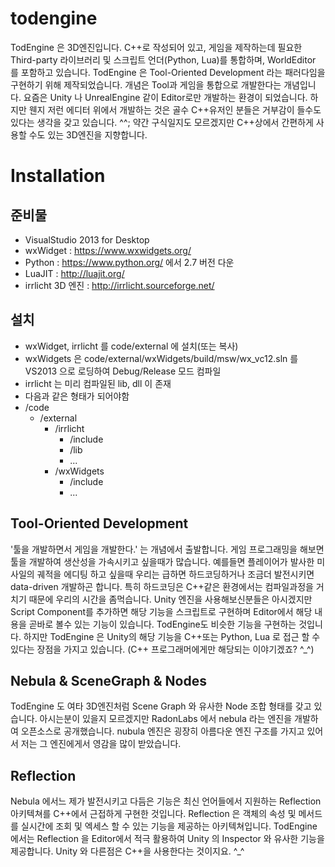 # todengine
TodEngine 은 3D엔진입니다. C++로 작성되어 있고, 게임을 제작하는데 필요한 Third-party 라이브러리 및 스크립트 언더(Python, Lua)를 통합하며, WorldEditor 를 포함하고 있습니다.
TodEngine 은 Tool-Oriented Development 라는 패러다임을 구현하기 위해 제작되었습니다. 개념은 Tool과 게임을 통합으로 개발한다는 개념입니다.
요즘은 Unity 나 UnrealEngine 같이 Editor로만 개발하는 환경이 되었습니다. 하지만 웬지 저런 에디터 위에서 개발하는 것은 골수 C++유저인 분들은 거부감이 들수도 있다는 생각을 갖고 있습니다. ^^; 약간 구식일지도 모르겠지만 C++상에서 간편하게 사용할 수도 있는 3D엔진을 지향합니다.

# Installation
## 준비물
 - VisualStudio 2013 for Desktop
 - wxWidget : https://www.wxwidgets.org/
 - Python : https://www.python.org/ 에서 2.7 버전 다운
 - LuaJIT : http://luajit.org/
 - irrlicht 3D 엔진 : http://irrlicht.sourceforge.net/

## 설치
 - wxWidget, irrlicht 를 code/external 에 설치(또는 복사)
 - wxWidgets 은 code/external/wxWidgets/build/msw/wx_vc12.sln 를 VS2013 으로 로딩하여 Debug/Release 모드 컴파일
 - irrlicht 는 미리 컴파일된 lib, dll 이 존재
 - 다음과 같은 형태가 되어야함
  - /code
    - /external
      - /irrlicht
        - /include
        - /lib
        - ...
      - /wxWidgets
        - /include
        - ...
  

## Tool-Oriented Development
'툴을 개발하면서 게임을 개발한다.' 는 개념에서 출발합니다. 게임 프로그래밍을 해보면 툴을 개발하여 생산성을 가속시키고 싶을때가 많습니다. 예를들면 플레이어가 발사한 미사일의 궤적을 에디팅 하고 싶을때 우리는 급하면 하드코딩하거나 조금더 발전시키면 data-driven 개발하곤 합니다. 특히 하드코딩은 C++같은 환경에서는 컴파일과정을 거치기 때문에 우리의 시간을 좀먹습니다. Unity 엔진을 사용해보신분들은 아시겠지만 Script Component를 추가하면 해당 기능을 스크립트로 구현하며 Editor에서 해당 내용을 곧바로 볼수 있는 기능이 있습니다. TodEngine도 비슷한 기능을 구현하는 것입니다.
하지만 TodEngine 은 Unity의 해당 기능을 C++또는 Python, Lua 로 접근 할 수 있다는 장점을 가지고 있습니다. (C++ 프로그래머에게만 해당되는 이야기겠죠? ^_^)

## Nebula & SceneGraph & Nodes
TodEngine 도 여타 3D엔진처럼 Scene Graph 와 유사한 Node 조합 형태를 갖고 있습니다.
아시는분이 있을지 모르겠지만 RadonLabs 에서 nebula 라는 엔진을 개발하여 오픈소스로 공개했습니다. nubula 엔진은 굉장히 아름다운 엔진 구조를 가지고 있어서 저는 그 엔진에게서 영감을 많이 받았습니다.

## Reflection
Nebula 에서느 제가 발전시키고 다듬은 기능은 최신 언어들에서 지원하는 Reflection 아키텍쳐를 C++에서 근접하게 구현한 것입니다. 
Reflection 은 객체의 속성 및 메서드를 실시간에 조회 및 엑세스 할 수 있는 기능을 제공하는 아키텍쳐입니다. 
TodEngine 에서는 Reflection 을 Editor에서 적극 활용하여 Unity 의 Inspector 와 유사한 기능을 제공합니다.
Unity 와 다른점은 C++을 사용한다는 것이지요. ^_^


